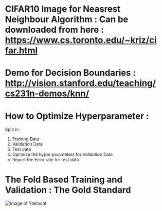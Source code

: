 # CIFAR10 Image for Neasrest Neighbour Algorithm : Can be downloaded from here : https://www.cs.toronto.edu/~kriz/cifar.html
# Demo for Decision Boundaries : http://vision.stanford.edu/teaching/cs231n-demos/knn/
# How to Optimize Hyperparameter :
Split in :
1. Training Data
2. Validation Data
3. Test data
4. Optimize the hyper parameters for Validation Data
5. Report the Error rate for test data
# The Fold Based Training and Validation : The Gold Standard 
![Image of Yaktocat](https://octodex.github.com/images/yaktocat.png)
